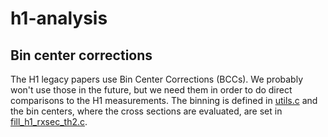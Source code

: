 # h1-analysis

## Bin center corrections
The H1 legacy papers use Bin Center Corrections (BCCs).  We probably won't use those in the future, but we need them in order to do direct comparisons to the H1 measurements.  The binning is defined in [utils.c](utils.c) and the bin centers, where the cross sections are evaluated, are set in [fill_h1_rxsec_th2.c](fill_h1_rxsec_th2.c).
